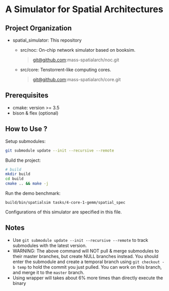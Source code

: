 # A Simulator for Spatial Architectures

## Project Organization

* spatial_simulator: This repository

   * src/noc: On-chip network simulator based on booksim.
      > git@github.com:mass-spatialarch/noc.git

   * src/core: Tenstorrent-like computing cores.
      > git@github.com:mass-spatialarch/core.git


## Prerequisites

* cmake: version >= 3.5
* bison & flex (optional)

## How to Use ? 

Setup submodules: 

```bash
git submodule update --init --recursive --remote
```

Build the project:
```bash
# build
mkdir build
cd build
cmake .. && make -j
```

Run the demo benchmark: 
```
build/bin/spatialsim tasks/4-core-1-gemm/spatial_spec
```

Configurations of this simulator are specified in this file. 

## Notes

* Use `git submodule update --init --recursive --remote` to track submodules with the latest version. 
* WARNING: The above command will NOT pull & merge submodules to their master branches, but create NULL branches instead. You should enter the submodule and create a temporal branch using ``git checkout -b temp`` to hold the commit you just pulled. You can work on this branch, and merge it to the `master` branch.
* Using wrapper will takes about 6% more times than directly execute the binary